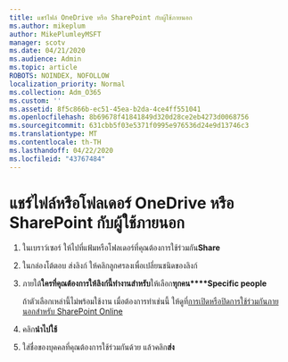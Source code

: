 ```yaml
---
title: แชร์ไฟล์ OneDrive หรือ SharePoint กับผู้ใช้ภายนอก
ms.author: mikeplum
author: MikePlumleyMSFT
manager: scotv
ms.date: 04/21/2020
ms.audience: Admin
ms.topic: article
ROBOTS: NOINDEX, NOFOLLOW
localization_priority: Normal
ms.collection: Adm_O365
ms.custom: ''
ms.assetid: 8f5c866b-ec51-45ea-b2da-4ce4ff551041
ms.openlocfilehash: 8b69678f41841849d320d28ce2eb4273d0068756
ms.sourcegitcommit: 631cbb5f03e5371f0995e976536d24e9d13746c3
ms.translationtype: MT
ms.contentlocale: th-TH
ms.lasthandoff: 04/22/2020
ms.locfileid: "43767484"
---
```

# <a name="share-a-onedrive-or-sharepoint-file-or-folder-with-external-users"></a>แชร์ไฟล์หรือโฟลเดอร์ OneDrive หรือ SharePoint กับผู้ใช้ภายนอก

1. ในเบราว์เซอร์ ให้ไปที่แฟ้มหรือโฟลเดอร์ที่คุณต้องการใช้ร่วมกัน**Share**
    
2. ในกล่องโต้ตอบ ส่งลิงก์ ให้คลิกลูกศรลงเพื่อเปลี่ยนชนิดของลิงก์
    
3. ภายใต้**ใครที่คุณต้องการให้ลิงก์นี้ทํางานสําหรับ**ให้เลือก**ทุกคน****Specific people** 
    
    ถ้าตัวเลือกเหล่านี้ไม่พร้อมใช้งาน เมื่อต้องการทําเช่นนี้ ให้ดูที่[การเปิดหรือปิดการใช้ร่วมกันภายนอกสําหรับ SharePoint Online](https://go.microsoft.com/fwlink/?linkid=866426)
    
4. คลิก**นําไปใช้**
    
5. ใส่ชื่อของบุคคลที่คุณต้องการใช้ร่วมกันด้วย แล้วคลิก**ส่ง**
    


